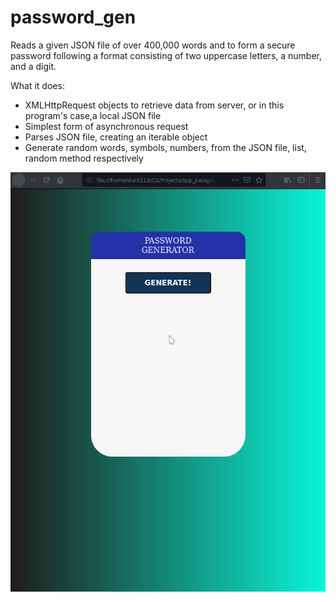 # password_gen

Reads a given JSON file of over 400,000 words and to form a secure password following a format consisting of two uppercase letters, a number, and a digit.

What it does:
- XMLHttpRequest objects to retrieve data from server, or in this program's case,a local JSON file
- Simplest form of asynchronous request
- Parses JSON file, creating an iterable object
- Generate random words, symbols, numbers, from the JSON file, list, random method respectively

![sample](sample.gif)
